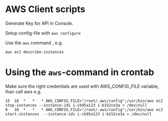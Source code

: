 # AWS Client scripts

Generate Key for API in Console.

Setup config-file with `aws configure`

Use the `aws` command , e.g.
```bash
aws ec2 describe-instances
```


# Using the `aws`-command in crontab

Make sure the right credentials are used with AWS_CONFIG_FILE variable, than call aws
e.g.
```
15  18  *   *   * AWS_CONFIG_FILE="/root/.aws/config";/usr/bin/aws ec2 stop-instances --instance-ids i-cb95a123 i-b152ce3a > /dev/null
0   10  *   *   * AWS_CONFIG_FILE="/root/.aws/config";/usr/bin/aws ec2 start-instances  --instance-ids i-cb95a123 i-b152ce3a > /dev/null
```

